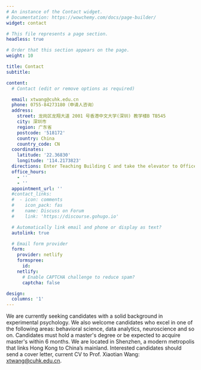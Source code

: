 ```yaml
---
# An instance of the Contact widget.
# Documentation: https://wowchemy.com/docs/page-builder/
widget: contact

# This file represents a page section.
headless: true

# Order that this section appears on the page.
weight: 10

title: Contact
subtitle:

content:
  # Contact (edit or remove options as required)

  email: xtwang@cuhk.edu.cn
  phone: 0755-84273180（申请人咨询）
  address:
    street: 龙岗区龙翔大道 2001 号香港中文大学(深圳) 教学楼B TB545
    city: 深圳市
    region: 广东省
    postcode: '518172'
    country: China
    country_code: CN
  coordinates:
    latitude: '22.36830'
    longitude: '114.2173823'
  directions: Enter Teaching Building C and take the elevator to Office 545 on Floor 5
  office_hours:
    - ''
    - ''
  appointment_url: ''
  #contact_links:
  #  - icon: comments
  #    icon_pack: fas
  #    name: Discuss on Forum
  #    link: 'https://discourse.gohugo.io'

  # Automatically link email and phone or display as text?
  autolink: true

  # Email form provider
  form:
    provider: netlify
    formspree:
      id:
    netlify:
      # Enable CAPTCHA challenge to reduce spam?
      captcha: false

design:
  columns: '1'
---
```


We are currently seeking candidates with a solid background in experimental psychology. We also welcome candidates who excel in one of the following areas: behavioral science, data analytics, neuroscience and so on. Candidates must hold a master's degree or be expected to acquire master's within 6 months. 
We are located in Shenzhen, a modern metropolis that links Hong Kong to China’s mainland. Interested candidates should send a cover letter, current CV to Prof. Xiaotian Wang: xtwang@cuhk.edu.cn. 
